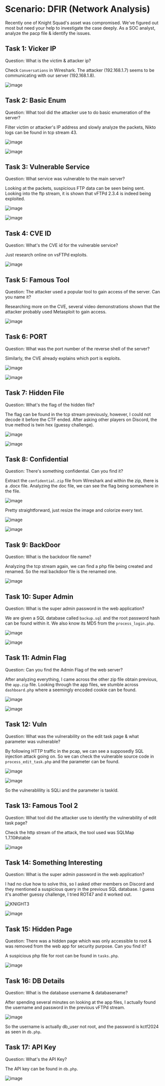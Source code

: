 # Scenario: DFIR (Network Analysis)
Recently one of Knight Squad's asset was compromised. We've figured out most but need your help to investigate the case deeply. As a SOC analyst, analyze the pacp file & identify the issues. 

## Task 1: Vicker IP
Question: What is the victim & attacker ip?

Check `Conversations` in Wireshark. The attacker (192.168.1.7) seems to be communicating with our server (192.168.1.8).

![image](https://github.com/warlocksmurf/ctftime-writeups/assets/121353711/91c03ff3-19df-47e5-aa5c-7d334d68fda7)

## Task 2: Basic Enum
Question: What tool did the attacker use to do basic enumeration of the server? 

Filter victim or attacker's IP address and slowly analyze the packets, Nikto logs can be found in tcp stream 43.

![image](https://github.com/warlocksmurf/ctftime-writeups/assets/121353711/1b55e49a-529f-41f6-b23c-06a6313600a6)

![image](https://github.com/warlocksmurf/ctftime-writeups/assets/121353711/56d5df44-9db3-46e4-af40-b206593411b1)

## Task 3: Vulnerable Service
Question: What service was vulnerable to the main server?

Looking at the packets, suspicious FTP data can be seen being sent. Looking into the ftp stream, it is shown that vFTPd 2.3.4 is indeed being exploited.

![image](https://github.com/warlocksmurf/ctftime-writeups/assets/121353711/1b55e49a-529f-41f6-b23c-06a6313600a6)

![image](https://github.com/warlocksmurf/ctftime-writeups/assets/121353711/3a37d86a-6b2e-47ea-9020-409dc1ec9bbc)

## Task 4: CVE ID
Question: What's the CVE id for the vulnerable service?

Just research online on vsFTPd exploits.

![image](https://github.com/warlocksmurf/ctftime-writeups/assets/121353711/5b926f25-98a8-4218-82a5-0daa4d8132c0)

## Task 5: Famous Tool
Question: The attacker used a popular tool to gain access of the server. Can you name it?

Researching more on the CVE, several video demonstrations shown that the attacker probably used Metasploit to gain access.

![image](https://github.com/warlocksmurf/ctftime-writeups/assets/121353711/cfae13c3-1712-4bab-9004-3f1b1bb0c33f)

## Task 6: PORT
Question: What was the port number of the reverse shell of the server?

Similarly, the CVE already explains which port is exploits.

![image](https://github.com/warlocksmurf/ctftime-writeups/assets/121353711/26e4a17b-cfe1-468d-bf5f-53e8b531d4e1)

![image](https://github.com/warlocksmurf/ctftime-writeups/assets/121353711/e8cf2aec-858b-4814-85cc-571dbb7e1564)

## Task 7: Hidden File
Question: What's the flag of the hidden file?

The flag can be found in the tcp stream previously, however, I could not decode it before the CTF ended. After asking other players on Discord, the true method is twin hex (guessy challenge).

![image](https://github.com/warlocksmurf/ctftime-writeups/assets/121353711/d9b6a55e-1343-456b-94d3-c27361c9205f)

![image](https://github.com/warlocksmurf/ctftime-writeups/assets/121353711/8146c13d-5be8-474f-8690-dee9f5cf5fd3)

## Task 8: Confidential
Question: There's something confidential. Can you find it?

Extract the `confidential.zip` file from Wireshark and within the zip, there is a .docx file. Analyzing the doc file, we can see the flag being somewhere in the file.

![image](https://github.com/warlocksmurf/ctftime-writeups/assets/121353711/aa3c348f-7d82-41de-8435-52407aca6833)

Pretty straightforward, just resize the image and colorize every text.

![image](https://github.com/warlocksmurf/ctftime-writeups/assets/121353711/3ee02afd-5c3a-49cb-8769-58e115019dd4)

![image](https://github.com/warlocksmurf/ctftime-writeups/assets/121353711/20d110bb-3fd9-415b-9e21-31d89cb31748)


## Task 9: BackDoor
Question: What is the backdoor file name?

Analyzing the tcp stream again, we can find a php file being created and renamed. So the real backdoor file is the renamed one.

![image](https://github.com/warlocksmurf/ctftime-writeups/assets/121353711/c2c92fcb-f879-4e8c-84a5-ed5330ea8fcf)

## Task 10: Super Admin
Question: What is the super admin password in the web application?

We are given a SQL database called `backup.sql` and the root password hash can be found within it. We also know its MD5 from the `process_login.php`.

![image](https://github.com/warlocksmurf/ctftime-writeups/assets/121353711/2e4dd058-9cd6-4502-a906-6d15a14c52b3)

![image](https://github.com/warlocksmurf/ctftime-writeups/assets/121353711/ba342348-ff67-4fc1-8bb6-34f5db693a25)

## Task 11: Admin Flag
Question: Can you find the Admin Flag of the web server?

After analyzing everything, I came across the other zip file obtain previous, the `app.zip` file. 
Looking through the app files, we stumble across `dashboard.php` where a seemingly encoded cookie can be found.

![image](https://github.com/warlocksmurf/ctftime-writeups/assets/121353711/be1e7ed8-ed25-4aee-9004-b0b235d5a717)

![image](https://github.com/warlocksmurf/ctftime-writeups/assets/121353711/8739626e-73fe-4e72-81f9-1949d92da42c)

## Task 12: Vuln
Question: What was the vulnerability on the edit task page & what parameter was vulnerable?

By following HTTP traffic in the pcap, we can see a supposedly SQL injection attack going on. So we can check the vulnerable source code in `process_edit_task.php` and the parameter can be found.

![image](https://github.com/warlocksmurf/ctftime-writeups/assets/121353711/cdffad09-f57d-45ac-9837-5c8abeed49a2)

![image](https://github.com/warlocksmurf/ctftime-writeups/assets/121353711/6629e904-23db-44c0-ad44-a6b338467b91)

So the vulnerablility is SQLi and the parameter is taskId.

## Task 13: Famous Tool 2
Question: What tool did the attacker use to identify the vulnerability of edit task page?  

Check the http stream of the attack, the tool used was SQLMap 1.7.10#stable

![image](https://github.com/warlocksmurf/ctftime-writeups/assets/121353711/8e5b15da-88b1-4bef-9797-91de3adf381e)


## Task 14: Something Interesting
Question: What is the super admin password in the web application? 

I had no clue how to solve this, so I asked other members on Discord and they mentioned a suspicious query in the previous SQL database.
I guess it's another guessy challenge, I tried ROT47 and it worked out.

![KNIGHT3](https://github.com/warlocksmurf/ctftime-writeups/assets/121353711/4e921ed3-8a1c-49e2-89d3-9b1e5ef2d350)

![image](https://github.com/warlocksmurf/ctftime-writeups/assets/121353711/27d21b78-6120-4b7b-b12f-8fc685b0b5af)

## Task 15: Hidden Page
Question: There was a hidden page which was only accessible to root & was removed from the web app for security purpose. Can you find it?

A suspicious php file for root can be found in `tasks.php`.

![image](https://github.com/warlocksmurf/ctftime-writeups/assets/121353711/fb5550d2-e87f-4597-a5d3-a6003088d5d2)


## Task 16: DB Details
Question: What is the database username & databasename?

After spending several minutes on looking at the app files, I actually found the username and password in the previous vFTPd stream.

![image](https://github.com/warlocksmurf/ctftime-writeups/assets/121353711/826fe007-ee12-403a-a4a3-71d97cf83394)

So the username is actually db_user not root, and the password is kctf2024 as seen in `db.php`.

## Task 17: API Key
Question: What's the API Key?

The API key can be found in `db.php`.

![image](https://github.com/warlocksmurf/ctftime-writeups/assets/121353711/e353139d-884b-4e02-876b-ce98ffad170d)

